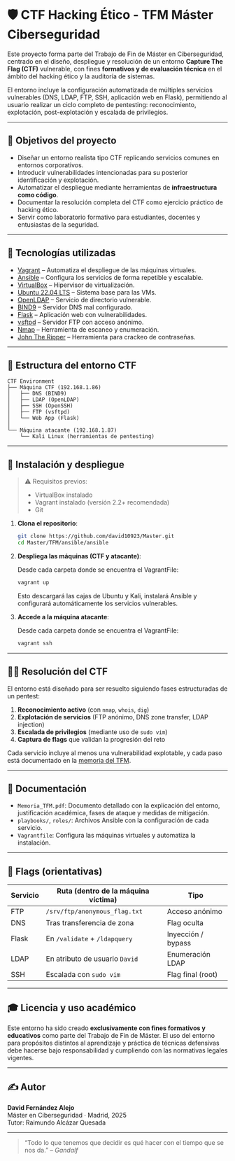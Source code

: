 
# 🛡️ CTF Hacking Ético - TFM Máster Ciberseguridad

Este proyecto forma parte del Trabajo de Fin de Máster en Ciberseguridad, centrado en el diseño, despliegue y resolución de un entorno **Capture The Flag (CTF)** vulnerable, con fines **formativos y de evaluación técnica** en el ámbito del hacking ético y la auditoría de sistemas.

El entorno incluye la configuración automatizada de múltiples servicios vulnerables (DNS, LDAP, FTP, SSH, aplicación web en Flask), permitiendo al usuario realizar un ciclo completo de pentesting: reconocimiento, explotación, post-explotación y escalada de privilegios.

---

## 🎯 Objetivos del proyecto

- Diseñar un entorno realista tipo CTF replicando servicios comunes en entornos corporativos.
- Introducir vulnerabilidades intencionadas para su posterior identificación y explotación.
- Automatizar el despliegue mediante herramientas de **infraestructura como código**.
- Documentar la resolución completa del CTF como ejercicio práctico de hacking ético.
- Servir como laboratorio formativo para estudiantes, docentes y entusiastas de la seguridad.

---

## 🧰 Tecnologías utilizadas

- [Vagrant](https://www.vagrantup.com/) – Automatiza el despliegue de las máquinas virtuales.
- [Ansible](https://www.ansible.com/) – Configura los servicios de forma repetible y escalable.
- [VirtualBox](https://www.virtualbox.org/) – Hipervisor de virtualización.
- [Ubuntu 22.04 LTS](https://ubuntu.com/download/desktop) – Sistema base para las VMs.
- [OpenLDAP](https://www.openldap.org/) – Servicio de directorio vulnerable.
- [BIND9](https://bind9.readthedocs.io/) – Servidor DNS mal configurado.
- [Flask](https://flask.palletsprojects.com/) – Aplicación web con vulnerabilidades.
- [vsftpd](https://security.appspot.com/vsftpd.html) – Servidor FTP con acceso anónimo.
- [Nmap](https://nmap.org/) – Herramienta de escaneo y enumeración.
- [John The Ripper](https://www.openwall.com/john/) – Herramienta para crackeo de contraseñas.

---

## 🧱 Estructura del entorno CTF

```
CTF Environment
├── Máquina CTF (192.168.1.86)
│   ├── DNS (BIND9)
│   ├── LDAP (OpenLDAP)
│   ├── SSH (OpenSSH)
│   ├── FTP (vsftpd)
│   └── Web App (Flask)
│
└── Máquina atacante (192.168.1.87)
    └── Kali Linux (herramientas de pentesting)
```

---

## 🚀 Instalación y despliegue

> ⚠️ Requisitos previos:  
> - VirtualBox instalado  
> - Vagrant instalado (versión 2.2+ recomendada)  
> - Git

1. **Clona el repositorio**:

   ```bash
   git clone https://github.com/david10923/Master.git
   cd Master/TFM/ansible/ansible
   ```

2. **Despliega las máquinas (CTF y atacante)**:

   Desde cada carpeta donde se encuentra el VagrantFile: 
   ```bash
   vagrant up
   ```

   Esto descargará las cajas de Ubuntu y Kali, instalará Ansible y configurará automáticamente los servicios vulnerables.

3. **Accede a la máquina atacante**:

   Desde cada carpeta donde se encuentra el VagrantFile:
   ```bash
   vagrant ssh
   ```

---

## 🕵️‍♂️ Resolución del CTF

El entorno está diseñado para ser resuelto siguiendo fases estructuradas de un pentest:

1. **Reconocimiento activo** (con `nmap`, `whois`, `dig`)
2. **Explotación de servicios** (FTP anónimo, DNS zone transfer, LDAP injection)
3. **Escalada de privilegios** (mediante uso de `sudo vim`)
4. **Captura de flags** que validan la progresión del reto

Cada servicio incluye al menos una vulnerabilidad explotable, y cada paso está documentado en la [memoria del TFM](./Memoria_TFM_.pdf).

---

## 📘 Documentación

- `Memoria_TFM.pdf`: Documento detallado con la explicación del entorno, justificación académica, fases de ataque y medidas de mitigación.
- `playbooks/`, `roles/`: Archivos Ansible con la configuración de cada servicio.
- `Vagrantfile`: Configura las máquinas virtuales y automatiza la instalación.

---

## 🔐 Flags (orientativas)

| Servicio  | Ruta (dentro de la máquina víctima) | Tipo                |
|-----------|--------------------------------------|---------------------|
| FTP       | `/srv/ftp/anonymous_flag.txt`        | Acceso anónimo      |
| DNS       | Tras transferencia de zona           | Flag oculta         |
| Flask     | En `/validate` + `/ldapquery`        | Inyección / bypass  |
| LDAP      | En atributo de usuario `David`       | Enumeración LDAP    |
| SSH       | Escalada con `sudo vim`              | Flag final (root)   |

---

## 🎓 Licencia y uso académico

Este entorno ha sido creado **exclusivamente con fines formativos y educativos** como parte del Trabajo de Fin de Máster. El uso del entorno para propósitos distintos al aprendizaje y práctica de técnicas defensivas debe hacerse bajo responsabilidad y cumpliendo con las normativas legales vigentes.

---

## ✍️ Autor

**David Fernández Alejo**  
Máster en Ciberseguridad · Madrid, 2025  
Tutor: Raimundo Alcázar Quesada

---

> “Todo lo que tenemos que decidir es qué hacer con el tiempo que se nos da.” – *Gandalf*
